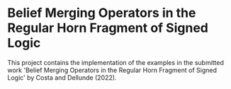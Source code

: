 # Belief Merging Operators in the Regular Horn Fragment of Signed Logic

This project contains the implementation of the examples in the submitted work 'Belief Merging Operators in the Regular Horn Fragment of Signed Logic' by Costa and Dellunde (2022).  
